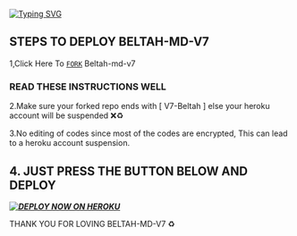 [![Typing SVG](https://readme-typing-svg.herokuapp.com?font=Rockstar-ExtraBold&color=blue&lines=I+BELTAH-MD-V7+CREATED+BY+BELTAH+TECH)](https://git.io/typing-svg)

## STEPS TO DEPLOY BELTAH-MD-V7 


1,Click Here To  [`FORK`](https://github.com/Devbeltah/v7-beltah/fork) Beltah-md-v7


### READ THESE INSTRUCTIONS WELL

2.Make sure your forked repo ends with 
[ V7-Beltah ] else your heroku account will be suspended ❌♻️

3.No editing of codes since most of the codes are encrypted, This can lead to a heroku account suspension. 

## 4. JUST PRESS THE BUTTON BELOW AND DEPLOY

***[![DEPLOY NOW ON HEROKU](https://www.herokucdn.com/deploy/button.svg)](https://dashboard.heroku.com/new?button-url=https://github.com/Devbeltah/V7-Beltah&template=https://github.com/Devbeltah/V7-Beltah.git)***

THANK YOU FOR LOVING BELTAH-MD-V7 ♻️ 
